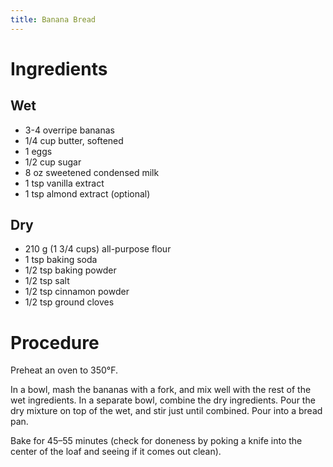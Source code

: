 ```yaml
---
title: Banana Bread
---
```


# Ingredients

## Wet

* 3-4 overripe bananas
* 1/4 cup butter, softened
* 1 eggs
* 1/2 cup sugar
* 8 oz sweetened condensed milk
* 1 tsp vanilla extract
* 1 tsp almond extract (optional)

## Dry

* 210 g (1 3/4 cups) all-purpose flour
* 1 tsp baking soda
* 1/2 tsp baking powder
* 1/2 tsp salt
* 1/2 tsp cinnamon powder
* 1/2 tsp ground cloves

# Procedure

Preheat an oven to 350°F.

In a bowl, mash the bananas with a fork, and mix well with the rest of the wet
ingredients. In a separate bowl, combine the dry ingredients. Pour the dry
mixture on top of the wet, and stir just until combined. Pour into a bread pan.

Bake for 45–55 minutes (check for doneness by poking a knife into the center of
the loaf and seeing if it comes out clean).
